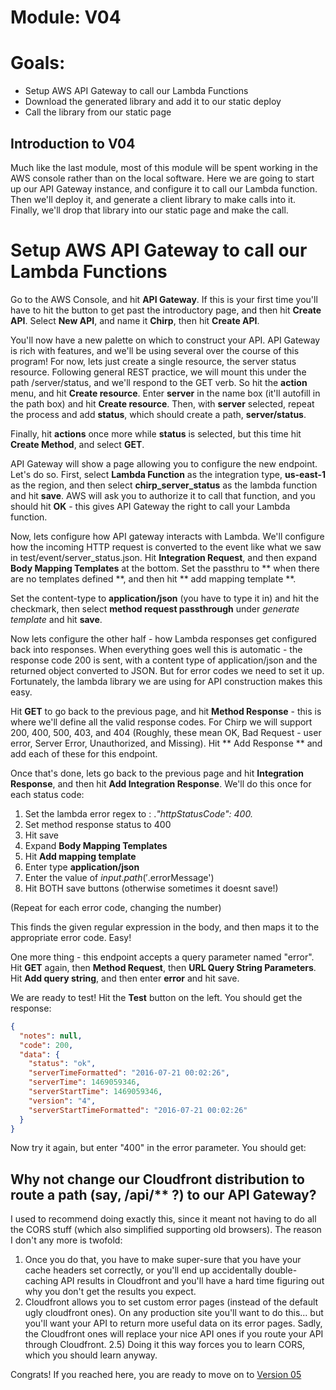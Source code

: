 # Module: V04
# Goals: 
* Setup AWS API Gateway to call our Lambda Functions
* Download the generated library and add it to our static deploy
* Call the library from our static page

## Introduction to V04
Much like the last module, most of this module will be spent working in the AWS console
rather than on the local software.  Here we are going to start up our API Gateway instance,
and configure it to call our Lambda function.  Then we'll deploy it, and generate a client
library to make calls into it.  Finally, we'll drop that library into our static page and 
make the call.

# Setup AWS API Gateway to call our Lambda Functions
Go to the AWS Console, and hit **API Gateway**.  If this is your first time you'll have to hit
the button to get past the introductory page, and then hit **Create API**.  Select **New API**,
and name it **Chirp**, then hit **Create API**.
 
You'll now have a new palette on which to construct your API.  API Gateway is rich with
features, and we'll be using several over the course of this program!  For now, lets just
create a single resource, the server status resource.  Following general REST practice,
we will mount this under the path /server/status, and we'll respond to the GET verb.  So hit
the **action** menu, and hit **Create resource**.  Enter **server** in the name box (it'll
autofill in the path box) and hit **Create resource**.  Then, with **server** selected, repeat the
process and add **status**, which should create a path, **server/status**.

Finally, hit **actions** once more while **status** is selected, but this time hit **Create Method**,
and select **GET**.

API Gateway will show a page allowing you to configure the new endpoint.  Let's do so.  First, select
**Lambda Function** as the integration type, **us-east-1** as the region, and then select **chirp_server_status**
as the lambda function and hit **save**.  AWS will ask you to authorize it to call that function, and you should 
hit **OK** - this gives API Gateway the right to call your Lambda function.

Now, lets configure how API gateway interacts with Lambda.  We'll
configure how the incoming HTTP request is converted to the event like what 
we saw in test/event/server_status.json.  Hit **Integration Request**, and
then expand **Body Mapping Templates** at the bottom.  Set the passthru to
** when there are no templates defined **, and then hit ** add mapping template **.

Set the content-type to **application/json** (you have to type it in) and hit the checkmark, then
select **method request passthrough** under *generate template* and hit **save**.
 
Now lets configure the other half - how Lambda responses get configured back into responses.  When
everything goes well this is automatic - the response code 200 is sent, with a content type of 
application/json and the returned object converted to JSON.  But for error codes we need to set it
up.  Fortunately, the lambda library we are using for API construction makes this easy.

Hit **GET** to go back to the previous page, and hit **Method Response** - this is where we'll define
all the valid response codes.  For Chirp we will support 200, 400, 500, 403, and 404 (Roughly,
these mean OK, Bad Request - user error, Server Error, Unauthorized, and Missing).  Hit 
** Add Response ** and add each of these for this endpoint.

Once that's done, lets go back to the previous page and hit **Integration Response**, and then hit
**Add Integration Response**.  We'll do this once for each status code:

1) Set the lambda error regex to : .*\"httpStatusCode\": 400.*
2) Set method response status to 400
3) Hit save
4) Expand **Body Mapping Templates**
5) Hit **Add mapping template**
6) Enter type **application/json**
7) Enter the value of  $input.path('$.errorMessage')
8) Hit BOTH save buttons (otherwise sometimes it doesnt save!)


(Repeat for each error code, changing the number)

This finds the given regular expression in the body, and then maps it to the appropriate error code.
Easy!

One more thing - this endpoint accepts a query parameter named "error".  Hit **GET** again,
then **Method Request**, then **URL Query String Parameters**.  Hit **Add query string**, and 
then enter **error** and hit save.

We are ready to test!  Hit the **Test** button on the left.  You should get the response:

```json
{
  "notes": null,
  "code": 200,
  "data": {
    "status": "ok",
    "serverTimeFormatted": "2016-07-21 00:02:26",
    "serverTime": 1469059346,
    "serverStartTime": 1469059346,
    "version": "4",
    "serverStartTimeFormatted": "2016-07-21 00:02:26"
  }
}
```


Now try it again, but enter "400" in the error parameter.  You should get:






## Why not change our Cloudfront distribution to route a path (say, /api/** ?) to our API Gateway?

I used to recommend doing exactly this, since it meant not having to do all the CORS stuff (which
also simplified supporting old browsers).  The reason I don't any more is twofold:

1) Once you do that, you have to make super-sure that you have your cache headers set correctly, or you'll
end up accidentally double-caching API results in Cloudfront and you'll have a hard time figuring out why
you don't get the results you expect.
2) Cloudfront allows you to set custom error pages (instead of the default ugly cloudfront ones).  On any
production site you'll want to do this... but you'll want your API to return more useful data on its error
pages.  Sadly, the Cloudfront ones will replace your nice API ones if you route your API through Cloudfront.
2.5) Doing it this way forces you to learn CORS, which you should learn anyway.


Congrats!  If you reached here, you are ready to move on to <a href="../V05/README.md">Version 05</a>

